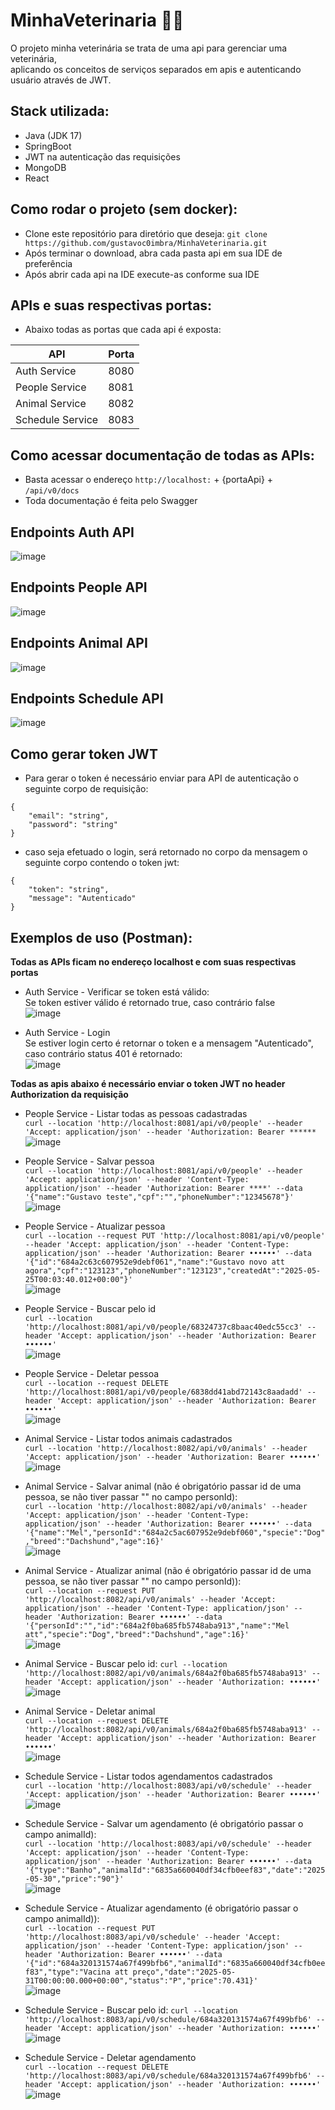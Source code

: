 # MinhaVeterinaria 🐶🐱
O projeto minha veterinária se trata de uma api para gerenciar uma veterinária,  
aplicando os conceitos de serviços separados em apis e autenticando usuário através de JWT.

## Stack utilizada:
- Java (JDK 17)
- SpringBoot
- JWT na autenticação das requisições
- MongoDB
- React

## Como rodar o projeto (sem docker):
- Clone este repositório para diretório que deseja: `git clone https://github.com/gustavoc0imbra/MinhaVeterinaria.git`
- Após terminar o download, abra cada pasta api em sua IDE de preferência
- Após abrir cada api na IDE execute-as conforme sua IDE

## APIs e suas respectivas portas:
- Abaixo todas as portas que cada api é exposta:
  
|      API     | Porta |
| ------------ | ----- |
| Auth Service     | 8080 |
| People Service   | 8081 |
| Animal Service   | 8082 |
| Schedule Service | 8083 |

## Como acessar documentação de todas as APIs:
- Basta acessar o endereço `http://localhost:` + {portaApi} + `/api/v0/docs`
- Toda documentação é feita pelo Swagger

## Endpoints Auth API
![image](https://github.com/user-attachments/assets/a48b7115-3a6a-4a20-98a1-3a2c80ad0f36)

## Endpoints People API
![image](https://github.com/user-attachments/assets/8987a434-8bd7-4ed2-aaa6-b5900ff40945)

## Endpoints Animal API
![image](https://github.com/user-attachments/assets/7f68ddb0-c13f-457d-b8aa-12dc11dbf68e)

## Endpoints Schedule API
![image](https://github.com/user-attachments/assets/f8b1dd07-2622-4a6f-bdd0-ac6d79b28bc5)

## Como gerar token JWT
- Para gerar o token é necessário enviar para API de autenticação o seguinte corpo de requisição:
```
{
    "email": "string",
    "password": "string"
}
```
- caso seja efetuado o login, será retornado no corpo da mensagem o seguinte corpo contendo o token jwt:
```
{
    "token": "string",
    "message": "Autenticado"
}
```

## Exemplos de uso (Postman):
**Todas as APIs ficam no endereço localhost e com suas respectivas portas**
- Auth Service - Verificar se token está válido:  
Se token estiver válido é retornado true, caso contrário false  
![image](https://github.com/user-attachments/assets/b2ac7368-8a84-4788-b699-00d0c1ae4627)

- Auth Service - Login  
Se estiver login certo é retornar o token e a mensagem "Autenticado", caso contrário status 401 é retornado:  
![image](https://github.com/user-attachments/assets/1bec9bc2-1c67-4f67-b3b5-9701589d55ca)

**Todas as apis abaixo é necessário enviar o token JWT no header Authorization da requisição**
- People Service - Listar todas as pessoas cadastradas  
`curl --location 'http://localhost:8081/api/v0/people' --header 'Accept: application/json' --header 'Authorization: Bearer ******`  
![image](https://github.com/user-attachments/assets/61cc7328-ad4c-45ab-892f-805651d50105)

- People Service - Salvar pessoa  
`curl --location 'http://localhost:8081/api/v0/people' --header 'Accept: application/json' --header 'Content-Type: application/json' --header 'Authorization: Bearer ****' --data '{"name":"Gustavo teste","cpf":"","phoneNumber":"12345678"}'`  
![image](https://github.com/user-attachments/assets/fc60680c-5ad5-43cd-8ea1-e3b6ee3ad8f0)

- People Service - Atualizar pessoa  
`curl --location --request PUT 'http://localhost:8081/api/v0/people' --header 'Accept: application/json' --header 'Content-Type: application/json' --header 'Authorization: Bearer ••••••' --data '{"id":"684a2c63c607952e9debf061","name":"Gustavo novo att agora","cpf":"123123","phoneNumber":"123123","createdAt":"2025-05-25T00:03:40.012+00:00"}'`  
![image](https://github.com/user-attachments/assets/7b003ddb-899c-4863-b312-9cd517341590)

- People Service - Buscar pelo id  
`curl --location 'http://localhost:8081/api/v0/people/68324737c8baac40edc55cc3' --header 'Accept: application/json' --header 'Authorization: Bearer ••••••'`  
![image](https://github.com/user-attachments/assets/b5b58828-9dca-48a4-bab3-d5254edec0ef)

- People Service - Deletar pessoa  
`curl --location --request DELETE 'http://localhost:8081/api/v0/people/6838dd41abd72143c8aadadd' --header 'Accept: application/json' --header 'Authorization: Bearer ••••••'`  
![image](https://github.com/user-attachments/assets/7c0a87ab-ef06-4ef3-9b52-c0115310108f)

- Animal Service - Listar todos animais cadastrados  
`curl --location 'http://localhost:8082/api/v0/animals' --header 'Accept: application/json' --header 'Authorization: Bearer ••••••'`  
![image](https://github.com/user-attachments/assets/627a5b79-7dba-4a4b-bd23-8ec2887ec374)

- Animal Service - Salvar animal (não é obrigatório passar id de uma pessoa, se não tiver passar "" no campo personId):  
`curl --location 'http://localhost:8082/api/v0/animals' --header 'Accept: application/json' --header 'Content-Type: application/json' --header 'Authorization: Bearer ••••••' --data '{"name":"Mel","personId":"684a2c5ac607952e9debf060","specie":"Dog","breed":"Dachshund","age":16}'`  
![image](https://github.com/user-attachments/assets/7719b627-c0d3-43fc-b82d-43d7a7d0324a)

- Animal Service - Atualizar animal (não é obrigatório passar id de uma pessoa, se não tiver passar "" no campo personId)):  
`curl --location --request PUT 'http://localhost:8082/api/v0/animals' --header 'Accept: application/json' --header 'Content-Type: application/json' --header 'Authorization: Bearer ••••••' --data '{"personId":"","id":"684a2f0ba685fb5748aba913","name":"Mel att","specie":"Dog","breed":"Dachshund","age":16}'`  
![image](https://github.com/user-attachments/assets/3fad9d1b-91de-483e-a092-5889acf4a356)

- Animal Service - Buscar pelo id:
`curl --location 'http://localhost:8082/api/v0/animals/684a2f0ba685fb5748aba913' --header 'Accept: application/json' --header 'Authorization: ••••••'`  
![image](https://github.com/user-attachments/assets/7b82ed00-8972-48ad-8293-53a5e64ea560)

- Animal Service - Deletar animal  
`curl --location --request DELETE 'http://localhost:8082/api/v0/animals/684a2f0ba685fb5748aba913' --header 'Accept: application/json' --header 'Authorization: Bearer ••••••'`  
![image](https://github.com/user-attachments/assets/3d4d76d8-f341-40d3-908d-fc6971277fe6)

- Schedule Service - Listar todos agendamentos cadastrados  
`curl --location 'http://localhost:8083/api/v0/schedule' --header 'Accept: application/json' --header 'Authorization: Bearer ••••••'`  
![image](https://github.com/user-attachments/assets/b578bf47-d55a-4a33-8ea1-b0706a2a5413)

- Schedule Service - Salvar um agendamento (é obrigatório passar o campo animalId):  
`curl --location 'http://localhost:8083/api/v0/schedule' --header 'Accept: application/json' --header 'Content-Type: application/json' --header 'Authorization: Bearer ••••••' --data '{"type":"Banho","animalId":"6835a660040df34cfb0eef83","date":"2025-05-30","price":"90"}'`  
![image](https://github.com/user-attachments/assets/a731bf89-9318-4d13-a94c-e44a21bb4f21)

- Schedule Service - Atualizar agendamento (é obrigatório passar o campo animalId)):  
`curl --location --request PUT 'http://localhost:8083/api/v0/schedule' --header 'Accept: application/json' --header 'Content-Type: application/json' --header 'Authorization: Bearer ••••••' --data '{"id":"684a320131574a67f499bfb6","animalId":"6835a660040df34cfb0eef83","type":"Vacina att preço","date":"2025-05-31T00:00:00.000+00:00","status":"P","price":70.431}'`  
![image](https://github.com/user-attachments/assets/de1e5055-5fde-4bd0-8e81-142c287a0338)

- Schedule Service - Buscar pelo id:
`curl --location 'http://localhost:8083/api/v0/schedule/684a320131574a67f499bfb6' --header 'Accept: application/json' --header 'Authorization: ••••••'`
![image](https://github.com/user-attachments/assets/55e965bc-f9b5-4aef-85f7-cc455659a8ef)

- Schedule Service - Deletar agendamento  
`curl --location --request DELETE 'http://localhost:8083/api/v0/schedule/684a320131574a67f499bfb6' --header 'Accept: application/json' --header 'Authorization: ••••••'`  
![image](https://github.com/user-attachments/assets/57e948e7-69d4-493e-ad88-d85250a80157)
